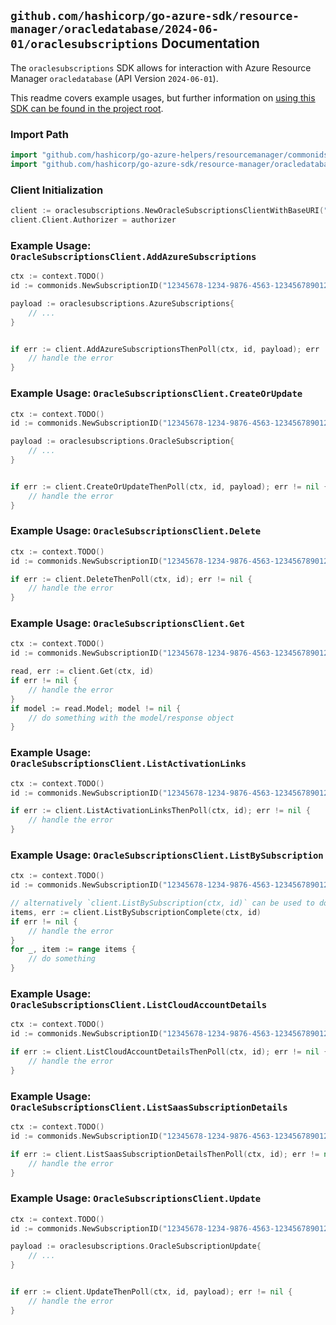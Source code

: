 
## `github.com/hashicorp/go-azure-sdk/resource-manager/oracledatabase/2024-06-01/oraclesubscriptions` Documentation

The `oraclesubscriptions` SDK allows for interaction with Azure Resource Manager `oracledatabase` (API Version `2024-06-01`).

This readme covers example usages, but further information on [using this SDK can be found in the project root](https://github.com/hashicorp/go-azure-sdk/tree/main/docs).

### Import Path

```go
import "github.com/hashicorp/go-azure-helpers/resourcemanager/commonids"
import "github.com/hashicorp/go-azure-sdk/resource-manager/oracledatabase/2024-06-01/oraclesubscriptions"
```


### Client Initialization

```go
client := oraclesubscriptions.NewOracleSubscriptionsClientWithBaseURI("https://management.azure.com")
client.Client.Authorizer = authorizer
```


### Example Usage: `OracleSubscriptionsClient.AddAzureSubscriptions`

```go
ctx := context.TODO()
id := commonids.NewSubscriptionID("12345678-1234-9876-4563-123456789012")

payload := oraclesubscriptions.AzureSubscriptions{
	// ...
}


if err := client.AddAzureSubscriptionsThenPoll(ctx, id, payload); err != nil {
	// handle the error
}
```


### Example Usage: `OracleSubscriptionsClient.CreateOrUpdate`

```go
ctx := context.TODO()
id := commonids.NewSubscriptionID("12345678-1234-9876-4563-123456789012")

payload := oraclesubscriptions.OracleSubscription{
	// ...
}


if err := client.CreateOrUpdateThenPoll(ctx, id, payload); err != nil {
	// handle the error
}
```


### Example Usage: `OracleSubscriptionsClient.Delete`

```go
ctx := context.TODO()
id := commonids.NewSubscriptionID("12345678-1234-9876-4563-123456789012")

if err := client.DeleteThenPoll(ctx, id); err != nil {
	// handle the error
}
```


### Example Usage: `OracleSubscriptionsClient.Get`

```go
ctx := context.TODO()
id := commonids.NewSubscriptionID("12345678-1234-9876-4563-123456789012")

read, err := client.Get(ctx, id)
if err != nil {
	// handle the error
}
if model := read.Model; model != nil {
	// do something with the model/response object
}
```


### Example Usage: `OracleSubscriptionsClient.ListActivationLinks`

```go
ctx := context.TODO()
id := commonids.NewSubscriptionID("12345678-1234-9876-4563-123456789012")

if err := client.ListActivationLinksThenPoll(ctx, id); err != nil {
	// handle the error
}
```


### Example Usage: `OracleSubscriptionsClient.ListBySubscription`

```go
ctx := context.TODO()
id := commonids.NewSubscriptionID("12345678-1234-9876-4563-123456789012")

// alternatively `client.ListBySubscription(ctx, id)` can be used to do batched pagination
items, err := client.ListBySubscriptionComplete(ctx, id)
if err != nil {
	// handle the error
}
for _, item := range items {
	// do something
}
```


### Example Usage: `OracleSubscriptionsClient.ListCloudAccountDetails`

```go
ctx := context.TODO()
id := commonids.NewSubscriptionID("12345678-1234-9876-4563-123456789012")

if err := client.ListCloudAccountDetailsThenPoll(ctx, id); err != nil {
	// handle the error
}
```


### Example Usage: `OracleSubscriptionsClient.ListSaasSubscriptionDetails`

```go
ctx := context.TODO()
id := commonids.NewSubscriptionID("12345678-1234-9876-4563-123456789012")

if err := client.ListSaasSubscriptionDetailsThenPoll(ctx, id); err != nil {
	// handle the error
}
```


### Example Usage: `OracleSubscriptionsClient.Update`

```go
ctx := context.TODO()
id := commonids.NewSubscriptionID("12345678-1234-9876-4563-123456789012")

payload := oraclesubscriptions.OracleSubscriptionUpdate{
	// ...
}


if err := client.UpdateThenPoll(ctx, id, payload); err != nil {
	// handle the error
}
```
